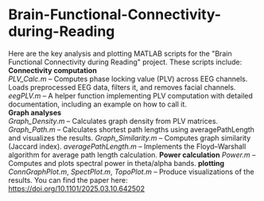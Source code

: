 # Brain-Functional-Connectivity-during-Reading

Here are the key analysis and plotting MATLAB scripts for the "Brain Functional Connectivity during Reading" project. These scripts include: 
**Connectivity computation**  
*PLV_Calc.m* – Computes phase locking value (PLV) across EEG channels. Loads preprocessed EEG data, filters it, and removes facial channels.  
*eegPLV.m* – A helper function implementing PLV computation with detailed documentation, including an example on how to call it.  
**Graph analyses**  
*Graph_Density.m* – Calculates graph density from PLV matrices.
*Graph_Path.m* – Calculates shortest path lengths using averagePathLength and visualizes the results.
*Graph_Similarity.m* – Computes graph similarity (Jaccard index).
*averagePathLength.m* – Implements the Floyd–Warshall algorithm for average path length calculation.
**Power calculation** 
*Power.m* – Computes and plots spectral power in theta/alpha bands.
**plotting**
*ConnGraphPlot.m*, *SpectPlot.m*, *TopoPlot.m* – Produce visualizations of the results.
You can find the paper here: https://doi.org/10.1101/2025.03.10.642502
